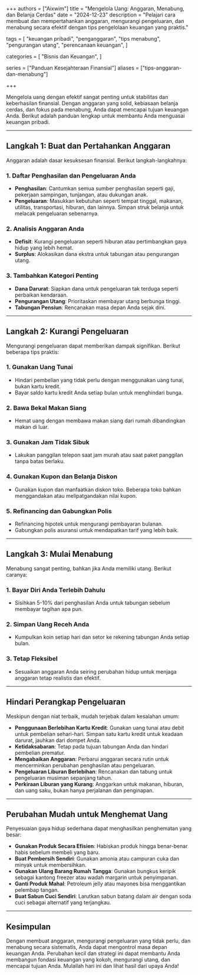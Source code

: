 +++
authors = ["Aixwim"]
title = "Mengelola Uang: Anggaran, Menabung, dan Belanja Cerdas"
date = "2024-12-23"
description = "Pelajari cara membuat dan mempertahankan anggaran, mengurangi pengeluaran, dan menabung secara efektif dengan tips pengelolaan keuangan yang praktis."

tags = [
"keuangan pribadi",
"penganggaran",
"tips menabung",
"pengurangan utang",
"perencanaan keuangan",
]

categories = [
"Bisnis dan Keuangan",
]

series = ["Panduan Kesejahteraan Finansial"]
aliases = ["tips-anggaran-dan-menabung"]

+++

Mengelola uang dengan efektif sangat penting untuk stabilitas dan keberhasilan finansial. Dengan anggaran yang solid, kebiasaan belanja cerdas, dan fokus pada menabung, Anda dapat mencapai tujuan keuangan Anda. Berikut adalah panduan lengkap untuk membantu Anda menguasai keuangan pribadi.

<!--more-->

---

## Langkah 1: Buat dan Pertahankan Anggaran  

Anggaran adalah dasar kesuksesan finansial. Berikut langkah-langkahnya:  

### **1. Daftar Penghasilan dan Pengeluaran Anda**  
- **Penghasilan**: Cantumkan semua sumber penghasilan seperti gaji, pekerjaan sampingan, tunjangan, atau dukungan anak.  
- **Pengeluaran**: Masukkan kebutuhan seperti tempat tinggal, makanan, utilitas, transportasi, hiburan, dan lainnya. Simpan struk belanja untuk melacak pengeluaran sebenarnya.  

### **2. Analisis Anggaran Anda**  
- **Defisit**: Kurangi pengeluaran seperti hiburan atau pertimbangkan gaya hidup yang lebih hemat.  
- **Surplus**: Alokasikan dana ekstra untuk tabungan atau pengurangan utang.  

### **3. Tambahkan Kategori Penting**  
- **Dana Darurat**: Siapkan dana untuk pengeluaran tak terduga seperti perbaikan kendaraan.  
- **Pengurangan Utang**: Prioritaskan membayar utang berbunga tinggi.  
- **Tabungan Pensiun**: Rencanakan masa depan Anda sejak dini.  

---

## Langkah 2: Kurangi Pengeluaran  

Mengurangi pengeluaran dapat memberikan dampak signifikan. Berikut beberapa tips praktis:  

### **1. Gunakan Uang Tunai**  
- Hindari pembelian yang tidak perlu dengan menggunakan uang tunai, bukan kartu kredit.  
- Bayar saldo kartu kredit Anda setiap bulan untuk menghindari bunga.  

### **2. Bawa Bekal Makan Siang**  
- Hemat uang dengan membawa makan siang dari rumah dibandingkan makan di luar.  

### **3. Gunakan Jam Tidak Sibuk**  
- Lakukan panggilan telepon saat jam murah atau saat paket panggilan tanpa batas berlaku.  

### **4. Gunakan Kupon dan Belanja Diskon**  
- Gunakan kupon dan manfaatkan diskon toko. Beberapa toko bahkan menggandakan atau melipatgandakan nilai kupon.  

### **5. Refinancing dan Gabungkan Polis**  
- Refinancing hipotek untuk mengurangi pembayaran bulanan.  
- Gabungkan polis asuransi untuk mendapatkan tarif yang lebih baik.  

---

## Langkah 3: Mulai Menabung  

Menabung sangat penting, bahkan jika Anda memiliki utang. Berikut caranya:  

### **1. Bayar Diri Anda Terlebih Dahulu**  
- Sisihkan 5-10% dari penghasilan Anda untuk tabungan sebelum membayar tagihan apa pun.  

### **2. Simpan Uang Receh Anda**  
- Kumpulkan koin setiap hari dan setor ke rekening tabungan Anda setiap bulan.  

### **3. Tetap Fleksibel**  
- Sesuaikan anggaran Anda seiring perubahan hidup untuk menjaga anggaran tetap realistis dan efektif.  

---

## Hindari Perangkap Pengeluaran  

Meskipun dengan niat terbaik, mudah terjebak dalam kesalahan umum:  

- **Penggunaan Berlebihan Kartu Kredit**: Gunakan uang tunai atau debit untuk pembelian sehari-hari. Simpan satu kartu kredit untuk keadaan darurat, jauhkan dari dompet Anda.  
- **Ketidaksabaran**: Tetap pada tujuan tabungan Anda dan hindari pembelian prematur.  
- **Mengabaikan Anggaran**: Perbarui anggaran secara rutin untuk mencerminkan perubahan penghasilan atau pengeluaran.  
- **Pengeluaran Liburan Berlebihan**: Rencanakan dan tabung untuk pengeluaran musiman sepanjang tahun.  
- **Perkiraan Liburan yang Kurang**: Anggarkan untuk makanan, hiburan, dan uang saku, bukan hanya perjalanan dan penginapan.  

---

## Perubahan Mudah untuk Menghemat Uang  

Penyesuaian gaya hidup sederhana dapat menghasilkan penghematan yang besar:  

- **Gunakan Produk Secara Efisien**: Habiskan produk hingga benar-benar habis sebelum membeli yang baru.  
- **Buat Pembersih Sendiri**: Gunakan amonia atau campuran cuka dan minyak untuk membersihkan.  
- **Gunakan Ulang Barang Rumah Tangga**: Gunakan bungkus keripik sebagai kantong freezer atau wadah margarin untuk penyimpanan.  
- **Ganti Produk Mahal**: Petroleum jelly atau mayones bisa menggantikan pelembap tangan.  
- **Buat Sabun Cuci Sendiri**: Larutkan sabun batang dalam air dengan soda cuci sebagai alternatif yang terjangkau.  

---

## Kesimpulan  

Dengan membuat anggaran, mengurangi pengeluaran yang tidak perlu, dan menabung secara sistematis, Anda dapat mengontrol masa depan keuangan Anda. Perubahan kecil dan strategi ini dapat membantu Anda membangun fondasi keuangan yang kokoh, mengurangi utang, dan mencapai tujuan Anda. Mulailah hari ini dan lihat hasil dari upaya Anda!
